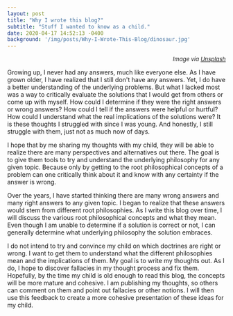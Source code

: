 ```yaml
---
layout: post
title: "Why I wrote this blog?"
subtitle: "Stuff I wanted to know as a child."
date: 2020-04-17 14:52:13 -0400
background: '/img/posts/Why-I-Wrote-This-Blog/dinosaur.jpg'
---
```

<p style="text-align: right;"><font size="2"><em>Image via <a href="https://unsplash.com/photos/AgkdMHVq2Fk">Unsplash</a></em></font></p>

<p>Growing up, I never had any answers, much like everyone else.  As I have grown older, I have realized that I still don't have any answers. Yet, I do have a better understanding of the underlying problems.  But what I lacked most was a way to critically evaluate the solutions that I would get from others or come up with myself.  How could I determine if they were the right answers or wrong answers?  How could I tell if the answers were helpful or hurtful?  How could I understand what the real implications of the solutions were?  It is these thoughts I struggled with since I was young.  And honestly, I still struggle with them, just not as much now of days.</p>

<p>I hope that by me sharing my thoughts with my child, they will be able to realize there are many perspectives and alternatives out there. The goal is to give them tools to try and understand the underlying philosophy for any given topic.  Because only by getting to the root philosophical concepts of a problem can one critically think about it and know with any certainty if the answer is wrong.</p>

<p>Over the years, I have started thinking there are many wrong answers and many right answers to any given topic.  I began to realize that these answers would stem from different root philosophies. As I write this blog over time, I will discuss the various root philosophical concepts and what they mean.  Even though I am unable to determine if a solution is correct or not, I can generally determine what underlying philosophy the solution embraces.</p>

<p>I do not intend to try and convince my child on which doctrines are right or wrong.  I want to get them to understand what the different philosophies mean and the implications of them.  My goal is to write my thoughts out. As I do, I hope to discover fallacies in my thought process and fix them.  Hopefully, by the time my child is old enough to read this blog, the concepts will be more mature and cohesive.  I am publishing my thoughts, so others can comment on them and point out fallacies or other notions.  I will then use this feedback to create a more cohesive presentation of these ideas for my child.</p>
